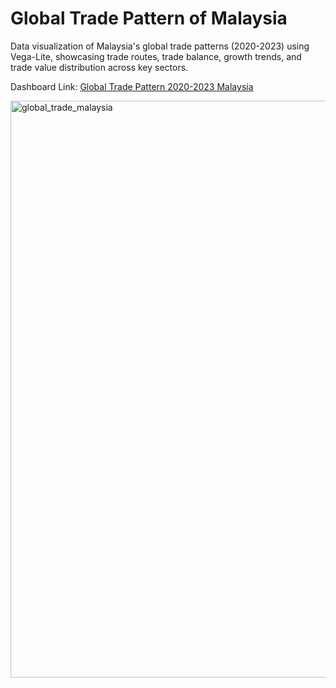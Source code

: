 # Global Trade Pattern of Malaysia
Data visualization of Malaysia's global trade patterns (2020-2023) using Vega-Lite, showcasing trade routes, trade balance, growth trends, and trade value distribution across key sectors.

Dashboard Link: [Global Trade Pattern 2020-2023 Malaysia](https://ziyingheng0701.github.io/FIT3179-A2/)

<img width="923" alt="global_trade_malaysia" src="https://github.com/user-attachments/assets/87431345-dc2f-4d68-a2e0-eba0d9b482f2">
